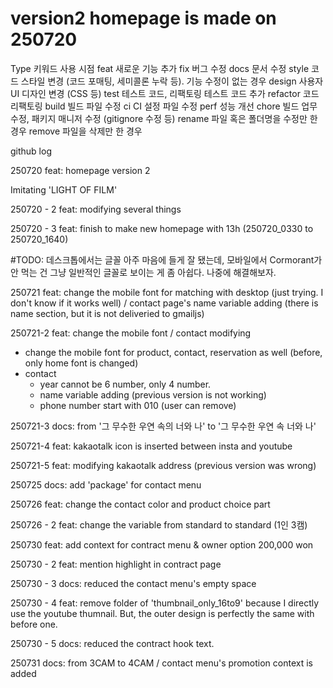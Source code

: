 # version2 homepage is made on 250720




Type        키워드	사용 시점
feat	    새로운 기능 추가
fix	        버그 수정
docs	    문서 수정
style	    코드 스타일 변경 (코드 포매팅, 세미콜론 누락 등). 기능 수정이 없는 경우
design	    사용자 UI 디자인 변경 (CSS 등)
test	    테스트 코드, 리팩토링 테스트 코드 추가
refactor	코드 리팩토링
build	    빌드 파일 수정
ci	        CI 설정 파일 수정
perf	    성능 개선
chore	    빌드 업무 수정, 패키지 매니저 수정 (gitignore 수정 등)
rename	    파일 혹은 폴더명을 수정만 한 경우
remove	    파일을 삭제만 한 경우




github log

250720
feat: homepage version 2

Imitating 'LIGHT OF FILM'


250720 - 2
feat: modifying several things 


250720 - 3
feat: finish to make new homepage with 13h (250720_0330 to 250720_1640)

#TODO: 데스크톱에서는 글꼴 아주 마음에 들게 잘 됐는데, 모바일에서 Cormorant가 안 먹는 건 그냥 일반적인 글꼴로 보이는 게 좀 아쉽다. 나중에 해결해보자.

250721
feat: change the mobile font for matching with desktop (just trying. I don't know if it works well) / contact page's name variable adding (there is name section, but it is not deliveried to gmailjs)

250721-2
feat: change the mobile font / contact modifying
- change the mobile font for product, contact, reservation as well (before, only home font is changed)
- contact 
    - year cannot be 6 number, only 4 number.
    - name variable adding (previous version is not working)
    - phone number start with 010 (user can remove)

250721-3
docs: from '그 무수한 우연 속의 너와 나' to '그 무수한 우연 속 너와 나'

250721-4
feat: kakaotalk icon is inserted between insta and youtube

250721-5
feat: modifying kakaotalk address (previous version was wrong)

250725
docs: add 'package' for contact menu

250726
feat: change the contact color and product choice part

250726 - 2
feat: change the variable from standard to standard (1인 3캠)

250730
feat: add context for contract menu & owner option 200,000 won

250730 - 2
feat: mention highlight in contract page

250730 - 3
docs: reduced the contact menu's empty space 

250730 - 4
feat: remove folder of 'thumbnail_only_16to9' because I directly use the youtube thumnail. But, the outer design is perfectly the same with before one.

250730 - 5
docs: reduced the contract hook text.

250731
docs: from 3CAM to 4CAM / contact menu's promotion context is added
